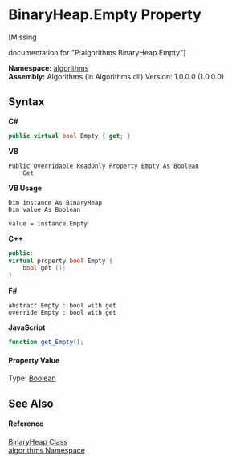 # BinaryHeap.Empty Property 
 

\[Missing <summary> documentation for "P:algorithms.BinaryHeap.Empty"\]

**Namespace:**&nbsp;<a href="82f88b43-fdc9-bc99-9558-75fce96d448f">algorithms</a><br />**Assembly:**&nbsp;Algorithms (in Algorithms.dll) Version: 1.0.0.0 (1.0.0.0)

## Syntax

**C#**<br />
``` C#
public virtual bool Empty { get; }
```

**VB**<br />
``` VB
Public Overridable ReadOnly Property Empty As Boolean
	Get
```

**VB Usage**<br />
``` VB Usage
Dim instance As BinaryHeap
Dim value As Boolean

value = instance.Empty

```

**C++**<br />
``` C++
public:
virtual property bool Empty {
	bool get ();
}
```

**F#**<br />
``` F#
abstract Empty : bool with get
override Empty : bool with get
```

**JavaScript**<br />
``` JavaScript
function get_Empty();

```


#### Property Value
Type: <a href="http://msdn2.microsoft.com/en-us/library/a28wyd50" target="_blank">Boolean</a>

## See Also


#### Reference
<a href="acda0429-6547-1b98-ab0c-68781d18ba80">BinaryHeap Class</a><br /><a href="82f88b43-fdc9-bc99-9558-75fce96d448f">algorithms Namespace</a><br />